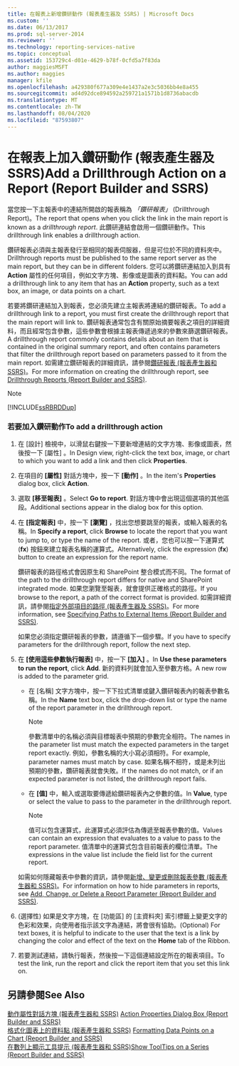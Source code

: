 ```yaml
---
title: 在報表上新增鑽研動作 (報表產生器及 SSRS) | Microsoft Docs
ms.custom: ''
ms.date: 06/13/2017
ms.prod: sql-server-2014
ms.reviewer: ''
ms.technology: reporting-services-native
ms.topic: conceptual
ms.assetid: 153729c4-d01e-4629-b78f-0cfd5a7f83da
author: maggiesMSFT
ms.author: maggies
manager: kfile
ms.openlocfilehash: a429380f677a309e4e1437a2e3c5036bb4e8a455
ms.sourcegitcommit: ad4d92dce894592a259721a1571b1d8736abacdb
ms.translationtype: MT
ms.contentlocale: zh-TW
ms.lasthandoff: 08/04/2020
ms.locfileid: "87593807"
---
```

# <a name="add-a-drillthrough-action-on-a-report-report-builder-and-ssrs"></a><span data-ttu-id="19699-102">在報表上加入鑽研動作 (報表產生器及 SSRS)</span><span class="sxs-lookup"><span data-stu-id="19699-102">Add a Drillthrough Action on a Report (Report Builder and SSRS)</span></span>
  <span data-ttu-id="19699-103">當您按一下主報表中的連結所開啟的報表稱為 *「鑽研報表」* (Drillthrough Report)。</span><span class="sxs-lookup"><span data-stu-id="19699-103">The report that opens when you click the link in the main report is known as a *drillthrough report*.</span></span> <span data-ttu-id="19699-104">此鑽研連結會啟用一個鑽研動作。</span><span class="sxs-lookup"><span data-stu-id="19699-104">This drillthrough link enables a drillthrough action.</span></span>  
  
 <span data-ttu-id="19699-105">鑽研報表必須與主報表發行至相同的報表伺服器，但是可位於不同的資料夾中。</span><span class="sxs-lookup"><span data-stu-id="19699-105">Drillthrough reports must be published to the same report server as the main report, but they can be in different folders.</span></span> <span data-ttu-id="19699-106">您可以將鑽研連結加入到具有 **Action** 屬性的任何項目，例如文字方塊、影像或是圖表的資料點。</span><span class="sxs-lookup"><span data-stu-id="19699-106">You can add a drillthrough link to any item that has an **Action** property, such as a text box, an image, or data points on a chart.</span></span>  
  
 <span data-ttu-id="19699-107">若要將鑽研連結加入到報表，您必須先建立主報表將連結的鑽研報表。</span><span class="sxs-lookup"><span data-stu-id="19699-107">To add a drillthrough link to a report, you must first create the drillthrough report that the main report will link to.</span></span> <span data-ttu-id="19699-108">鑽研報表通常包含有關原始摘要報表之項目的詳細資料，而且經常包含參數，這些參數會根據主報表傳遞過來的參數來篩選鑽研報表。</span><span class="sxs-lookup"><span data-stu-id="19699-108">A drillthrough report commonly contains details about an item that is contained in the original summary report, and often contains parameters that filter the drillthrough report based on parameters passed to it from the main report.</span></span> <span data-ttu-id="19699-109">如需建立鑽研報表的詳細資訊，請參閱[鑽研報表 &#40;報表產生器和 SSRS&#41;](drillthrough-reports-report-builder-and-ssrs.md)。</span><span class="sxs-lookup"><span data-stu-id="19699-109">For more information on creating the drillthrough report, see [Drillthrough Reports &#40;Report Builder and SSRS&#41;](drillthrough-reports-report-builder-and-ssrs.md).</span></span>  
  
> [!NOTE]  
>  [!INCLUDE[ssRBRDDup](../../includes/ssrbrddup-md.md)]  
  
### <a name="to-add-a-drillthrough-action"></a><span data-ttu-id="19699-110">若要加入鑽研動作</span><span class="sxs-lookup"><span data-stu-id="19699-110">To add a drillthrough action</span></span>  
  
1.  <span data-ttu-id="19699-111">在 [設計] 檢視中，以滑鼠右鍵按一下要新增連結的文字方塊、影像或圖表，然後按一下 [屬性]  。</span><span class="sxs-lookup"><span data-stu-id="19699-111">In Design view, right-click the text box, image, or chart to which you want to add a link and then click **Properties**.</span></span>  
  
2.  <span data-ttu-id="19699-112">在項目的 **[屬性]** 對話方塊中，按一下 **[動作]** 。</span><span class="sxs-lookup"><span data-stu-id="19699-112">In the item's **Properties** dialog box, click **Action**.</span></span>  
  
3.  <span data-ttu-id="19699-113">選取 **[移至報表]** 。</span><span class="sxs-lookup"><span data-stu-id="19699-113">Select **Go to report**.</span></span> <span data-ttu-id="19699-114">對話方塊中會出現這個選項的其他區段。</span><span class="sxs-lookup"><span data-stu-id="19699-114">Additional sections appear in the dialog box for this option.</span></span>  
  
4.  <span data-ttu-id="19699-115">在 **[指定報表]** 中，按一下 **[瀏覽]** ，找出您想要跳至的報表，或輸入報表的名稱。</span><span class="sxs-lookup"><span data-stu-id="19699-115">In **Specify a report**, click **Browse** to locate the report that you want to jump to, or type the name of the report.</span></span> <span data-ttu-id="19699-116">或者，您也可以按一下運算式 (**fx**) 按鈕來建立報表名稱的運算式。</span><span class="sxs-lookup"><span data-stu-id="19699-116">Alternatively, click the expression (**fx**) button to create an expression for the report name.</span></span>  
  
     <span data-ttu-id="19699-117">鑽研報表的路徑格式會因原生和 SharePoint 整合模式而不同。</span><span class="sxs-lookup"><span data-stu-id="19699-117">The format of the path to the drillthrough report differs for native and SharePoint integrated mode.</span></span> <span data-ttu-id="19699-118">如果您瀏覽至報表，就會提供正確格式的路徑。</span><span class="sxs-lookup"><span data-stu-id="19699-118">If you browse to the report, a path of the correct format is provided.</span></span> <span data-ttu-id="19699-119">如需詳細資訊，請參閱[指定外部項目的路徑 &#40;報表產生器及 SSRS&#41;](specifying-paths-to-external-items-report-builder-and-ssrs.md)。</span><span class="sxs-lookup"><span data-stu-id="19699-119">For more information, see [Specifying Paths to External Items &#40;Report Builder and SSRS&#41;](specifying-paths-to-external-items-report-builder-and-ssrs.md).</span></span>  
  
     <span data-ttu-id="19699-120">如果您必須指定鑽研報表的參數，請遵循下一個步驟。</span><span class="sxs-lookup"><span data-stu-id="19699-120">If you have to specify parameters for the drillthrough report, follow the next step.</span></span>  
  
5.  <span data-ttu-id="19699-121">在 **[使用這些參數執行報表]** 中，按一下 **[加入]** 。</span><span class="sxs-lookup"><span data-stu-id="19699-121">In **Use these parameters to run the report**, click **Add**.</span></span> <span data-ttu-id="19699-122">新的資料列就會加入至參數方格。</span><span class="sxs-lookup"><span data-stu-id="19699-122">A new row is added to the parameter grid.</span></span>  
  
    -   <span data-ttu-id="19699-123">在 [名稱]  文字方塊中，按一下下拉式清單或鍵入鑽研報表內的報表參數名稱。</span><span class="sxs-lookup"><span data-stu-id="19699-123">In the **Name** text box, click the drop-down list or type the name of the report parameter in the drillthrough report.</span></span>  
  
        > [!NOTE]  
        >  <span data-ttu-id="19699-124">參數清單中的名稱必須與目標報表中預期的參數完全相符。</span><span class="sxs-lookup"><span data-stu-id="19699-124">The names in the parameter list must match the expected parameters in the target report exactly.</span></span> <span data-ttu-id="19699-125">例如，參數名稱的大小寫必須相符。</span><span class="sxs-lookup"><span data-stu-id="19699-125">For example, parameter names must match by case.</span></span> <span data-ttu-id="19699-126">如果名稱不相符，或是未列出預期的參數，鑽研報表就會失敗。</span><span class="sxs-lookup"><span data-stu-id="19699-126">If the names do not match, or if an expected parameter is not listed, the drillthrough report fails.</span></span>  
  
    -   <span data-ttu-id="19699-127">在 **[值]** 中，輸入或選取要傳遞給鑽研報表內之參數的值。</span><span class="sxs-lookup"><span data-stu-id="19699-127">In **Value**, type or select the value to pass to the parameter in the drillthrough report.</span></span>  
  
        > [!NOTE]  
        >  <span data-ttu-id="19699-128">值可以包含運算式，此運算式必須評估為傳遞至報表參數的值。</span><span class="sxs-lookup"><span data-stu-id="19699-128">Values can contain an expression that evaluates to a value to pass to the report parameter.</span></span> <span data-ttu-id="19699-129">值清單中的運算式包含目前報表的欄位清單。</span><span class="sxs-lookup"><span data-stu-id="19699-129">The expressions in the value list include the field list for the current report.</span></span>  
  
     <span data-ttu-id="19699-130">如需如何隱藏報表中參數的資訊，請參閱[新增、變更或刪除報表參數 &#40;報表產生器和 SSRS&#41;](add-change-or-delete-a-report-parameter-report-builder-and-ssrs.md)。</span><span class="sxs-lookup"><span data-stu-id="19699-130">For information on how to hide parameters in reports, see [Add, Change, or Delete a Report Parameter &#40;Report Builder and SSRS&#41;](add-change-or-delete-a-report-parameter-report-builder-and-ssrs.md).</span></span>  
  
6.  <span data-ttu-id="19699-131">(選擇性) 如果是文字方塊，在 [功能區] 的 [主資料夾]  索引標籤上變更文字的色彩和效果，向使用者指示該文字為連結，將會很有協助。</span><span class="sxs-lookup"><span data-stu-id="19699-131">(Optional) For text boxes, it is helpful to indicate to the user that the text is a link by changing the color and effect of the text on the **Home** tab of the Ribbon.</span></span>  
  
7.  <span data-ttu-id="19699-132">若要測試連結，請執行報表，然後按一下這個連結設定所在的報表項目。</span><span class="sxs-lookup"><span data-stu-id="19699-132">To test the link, run the report and click the report item that you set this link on.</span></span>  
  
## <a name="see-also"></a><span data-ttu-id="19699-133">另請參閱</span><span class="sxs-lookup"><span data-stu-id="19699-133">See Also</span></span>  
 <span data-ttu-id="19699-134">[動作屬性對話方塊 &#40;報表產生器和 SSRS&#41;](../action-properties-dialog-box-report-builder-and-ssrs.md) </span><span class="sxs-lookup"><span data-stu-id="19699-134">[Action Properties Dialog Box &#40;Report Builder and SSRS&#41;](../action-properties-dialog-box-report-builder-and-ssrs.md) </span></span>  
 <span data-ttu-id="19699-135">[格式化圖表上的資料點 &#40;報表產生器和 SSRS&#41;](formatting-data-points-on-a-chart-report-builder-and-ssrs.md) </span><span class="sxs-lookup"><span data-stu-id="19699-135">[Formatting Data Points on a Chart &#40;Report Builder and SSRS&#41;](formatting-data-points-on-a-chart-report-builder-and-ssrs.md) </span></span>  
 [<span data-ttu-id="19699-136">在數列上顯示工具提示 &#40;報表產生器和 SSRS&#41;</span><span class="sxs-lookup"><span data-stu-id="19699-136">Show ToolTips on a Series &#40;Report Builder and SSRS&#41;</span></span>](show-tooltips-on-a-series-report-builder-and-ssrs.md)  
  
  
